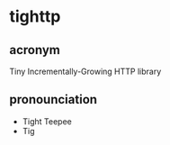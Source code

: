 tighttp
=======

acronym
-------

Tiny Incrementally-Growing HTTP library

pronounciation
--------------

* Tight Teepee
* Tig
